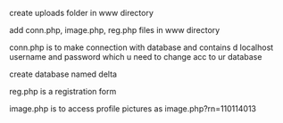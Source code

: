 create uploads folder in www directory

add conn.php, image.php, reg.php  files in www directory

conn.php is to make connection with database and contains d localhost username and password which u need to change acc to ur database

create database named delta

reg.php is a registration form

image.php is to access profile pictures as image.php?rn=110114013
